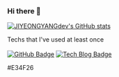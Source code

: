 ### Hi there 👋
[![JIYEONGYANGdev's GitHub stats](https://github-readme-stats.vercel.app/api?username=JIYEONGYANGdev&show_icons=true)](https://github.com/JIYEONGYANGdev/github-readme-stats)

Techs that I've used at least once
<br>
</br>
  [![GitHub Badge](http://img.shields.io/badge/-Git%20Hub-black?style=flat-square&logo=github&link=https://github.com/JIYEONGYANGdev)](https://github.com/JIYEONGYANGdev)
  [![Tech Blog Badge](http://img.shields.io/badge/-velog%20blog-lightgreen?style=flat-square&logo=github&link=https://github.com/JIYEONGYANGdev)](https://github.com/JIYEONGYANGdev)

#E34F26

<!--
**JIYEONGYANGdev/JIYEONGYANGdev** is a ✨ _special_ ✨ repository because its `README.md` (this file) appears on your GitHub profile.

Here are some ideas to get you started:

- 🔭 I’m currently working on ...
- 🌱 I’m currently learning ...
- 👯 I’m looking to collaborate on ...
- 🤔 I’m looking for help with ...
- 💬 Ask me about ...
- 📫 How to reach me: ...
- 😄 Pronouns: ...
- ⚡ Fun fact: ...
-->
